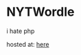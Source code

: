 # NYTWordle
 
i hate php<br>

hosted at: <a href = "https://people.rit.edu/jjk1280/wordle">here</a>
